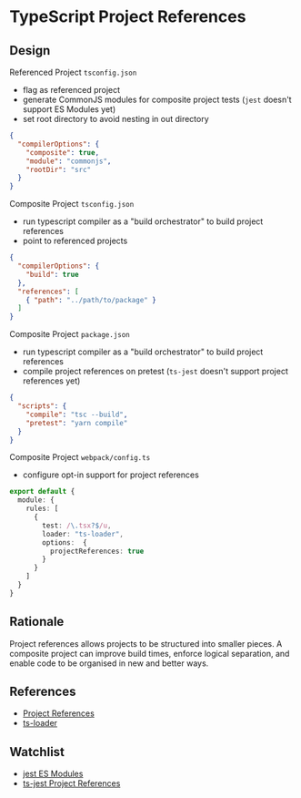 # TypeScript Project References

## Design

Referenced Project `tsconfig.json`

- flag as referenced project
- generate CommonJS modules for composite project tests (`jest` doesn't support ES Modules yet)
- set root directory to avoid nesting in out directory

```json
{
  "compilerOptions": {
    "composite": true,
    "module": "commonjs",
    "rootDir": "src"
  }
}
```

Composite Project `tsconfig.json`

- run typescript compiler as a "build orchestrator" to build project references
- point to referenced projects

```json
{
  "compilerOptions": {
    "build": true
  },
  "references": [
    { "path": "../path/to/package" }
  ]
}
```

Composite Project `package.json`

- run typescript compiler as a "build orchestrator" to build project references
- compile project references on pretest (`ts-jest` doesn't support project references yet)

```json
{
  "scripts": {
    "compile": "tsc --build",
    "pretest": "yarn compile"
  }
}
```

Composite Project `webpack/config.ts`

- configure opt-in support for project references

```typescript
export default {
  module: {
    rules: [
      {
        test: /\.tsx?$/u,
        loader: "ts-loader",
        options:  {
          projectReferences: true
        }
      }
    ]
  }
}
```

## Rationale

Project references allows projects to be structured into smaller pieces.
A composite project can improve build times, enforce logical separation, and enable code to be organised in new and better ways.

## References

- [Project References](https://www.typescriptlang.org/docs/handbook/project-references.html)
- [ts-loader](https://github.com/TypeStrong/ts-loader)

## Watchlist

- [jest ES Modules](https://github.com/facebook/jest/issues/4842)
- [ts-jest Project References](https://github.com/kulshekhar/ts-jest/issues/766)
